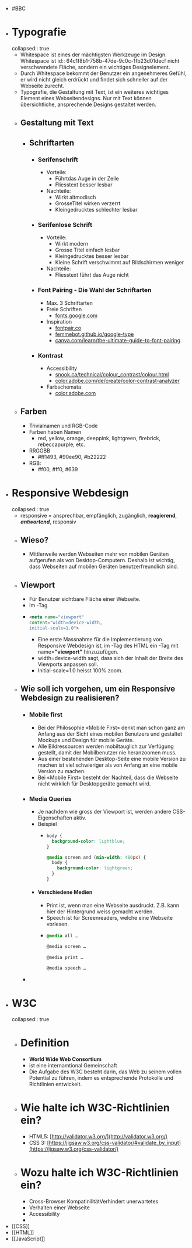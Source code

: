 - #BBC
- # Typografie
  collapsed:: true
	- Whitespace ist eines der mächtigsten Werkzeuge im Design. Whitespace ist
	  id:: 64c1f8b1-758b-47de-9c0c-1fb23d01decf
	  nicht verschwendete Fläche, sondern ein wichtiges Designelement.
	- Durch Whitespace bekommt der Benutzer ein angenehmeres Gefühl, er wird nicht gleich erdrückt und findet sich schneller auf der Webseite zurecht.
	- Typografie, die Gestaltung mit Text, ist ein weiteres wichtiges Element eines
	  Webseitendesigns. Nur mit Text können übersichtliche, ansprechende Designs
	  gestaltet werden.
	- ## Gestaltung mit Text
		- ## Schriftarten
			- ### Serifenschrift
				- Vorteile:
					- Führtdas Auge in der Zeile
					- Fliesstext besser lesbar
				- Nachteile:
					- Wirkt altmodisch
					- GrosseTitel wirken verzerrt
					- Kleingedrucktes schlechter lesbar
			- ### Serifenlose Schrift
				- Vorteile:
					- Wirkt modern
					- Grosse Titel einfach lesbar
					- Kleingedrucktes besser lesbar
					- Kleine Schrift verschwimmt auf Bildschirmen weniger
				- Nachteile:
					- Fliesstext führt das Auge nicht
			- ### Font Pairing - Die Wahl der Schriftarten
				- Max. 3 Schriftarten
				- Freie Schriften
					- [fonts.google.com](https://fonts.google.com/)
				- Inspiration[](https://fonts.google.com/)
					- [fontpair.co](http://fontpair.co/)
					- [femmebot.github.io/](https://femmebot.github.io/google-type/)[google](https://femmebot.github.io/google-type/)[-type](https://femmebot.github.io/google-type/)
					- [canva.com/](https://www.canva.com/learn/the-ultimate-guide-to-font-pairing/)[learn](https://www.canva.com/learn/the-ultimate-guide-to-font-pairing/)[/](https://www.canva.com/learn/the-ultimate-guide-to-font-pairing/)[the](https://www.canva.com/learn/the-ultimate-guide-to-font-pairing/)[-ultimate-](https://www.canva.com/learn/the-ultimate-guide-to-font-pairing/)[guide](https://www.canva.com/learn/the-ultimate-guide-to-font-pairing/)[-](https://www.canva.com/learn/the-ultimate-guide-to-font-pairing/)[to](https://www.canva.com/learn/the-ultimate-guide-to-font-pairing/)[-font-pairing](https://www.canva.com/learn/the-ultimate-guide-to-font-pairing/)
			- ### Kontrast
				- Accessibility
					- [snook.ca/](https://snook.ca/technical/colour_contrast/colour.html)[technical](https://snook.ca/technical/colour_contrast/colour.html)[/](https://snook.ca/technical/colour_contrast/colour.html)[colour_contrast](https://snook.ca/technical/colour_contrast/colour.html)[/colour.html](https://snook.ca/technical/colour_contrast/colour.html)
					- [color.adobe.com/de/](https://color.adobe.com/de/create/color-contrast-analyzer)[create](https://color.adobe.com/de/create/color-contrast-analyzer)[/color-](https://color.adobe.com/de/create/color-contrast-analyzer)[contrast](https://color.adobe.com/de/create/color-contrast-analyzer)[-](https://color.adobe.com/de/create/color-contrast-analyzer)[analyzer](https://color.adobe.com/de/create/color-contrast-analyzer)
				- Farbschemata
					- [color.adobe.com](https://color.adobe.com/)
	- ## Farben
		- Trivialnamen und RGB-Code
		- Farben haben Namen
			- red, yellow, orange, deeppink, lightgreen, firebrick, rebeccapurple, etc.
		- RRGGBB
			- #ff1493, #90ee90, #b22222
		- RGB:
			- #f00, #ff0, #639
- # Responsive Webdesign
  collapsed:: true
	- responsive = ansprechbar, empfänglich, zugänglich, **reagierend**, ***antwortend***, responsiv
	- ## Wieso?
		- Mittlerweile werden Webseiten mehr von mobilen Geräten aufgerufen als von Desktop-Computern. Deshalb ist wichtig, dass Webseiten auf mobilen Geräten benutzerfreundlich sind.
	- ## Viewport
		- Für Benutzer sichtbare Fläche einer Webseite.
		- Im <head>-Tag
		- ```html
		  <meta name="viewport"
		  content="width=device-width, 
		  initial-scale=1.0">
		  ```
			- Eine erste Massnahme für die Implementierung von Responsive Webdesign ist, im <head>-Tag des HTML ein <meta>-Tag mit name=**"**viewport**"** hinzuzufügen.
			- width=device-width sagt, dass sich der Inhalt der Breite des Viewports anpassen soll.
			- Initial-scale=1.0 heisst 100% zoom.
	- ## Wie soll ich vorgehen, um ein Responsive Webdesign zu realisieren?
		- ### Mobile first
			- Bei der Philosophie «Mobile First» denkt man schon ganz am Anfang aus der Sicht eines
			  mobilen Benutzers und gestaltet Mockups und Design für mobile Geräte.
			- Alle Bildressourcen werden mobiltauglich zur Verfügung gestellt, damit der Mobilbenutzer nie heranzoomen muss.
			- Aus einer bestehenden Desktop-Seite eine mobile Version zu machen ist viel
			  schwieriger als von Anfang an eine mobile Version zu machen.
			- Bei «Mobile First» besteht der Nachteil, dass die Webseite nicht wirklich für
			  Desktopgeräte gemacht wird.
		- ### Media Queries
			- Je nachdem wie gross der Viewport ist, werden andere CSS-Eigenschaften aktiv.
			- Beispiel
				- ```css
				  body {
				    background-color: lightblue;
				  }
				  
				  @media screen and (min-width: 480px) {
				    body {
				      background-color: lightgreen;
				    }
				  }
				  
				  ```
			- #### Verschiedene Medien
				- Print ist, wenn man eine Webseite ausdruckt. Z.B. kann hier der Hintergrund weiss gemacht werden.
				- Speech ist für Screenreaders, welche eine Webseite vorlesen.
				- ```css
				  @media all …
				  
				  @media screen …
				    
				  @media print …
				    
				  @media speech …
				  
				  ```
		-
- # W3C
  collapsed:: true
	- # Definition
		- **World Wide Web Consortium**
		- ist eine internamtional Gemeinschaft
		- Die Aufgabe des W3C besteht darin, das Web zu seinem vollen Potential zu führen, indem es entsprechende Protokolle und Richtlinien entwickelt.
	- # Wie halte ich W3C-Richtlinien ein?
		- HTML5: [http://validator.w3.org/](http://validator.w3.org/)
		- CSS 3: [https://jigsaw.w3.org/css-validator/#validate_by_input](https://jigsaw.w3.org/css-validator/)
	- # Wozu halte ich W3C-Richtlinien ein?
		- Cross-Browser KompatinilitätVerhindert unerwartetes
		- Verhalten einer Webseite
		- Accessibility
		-
- [[CSS]]
- [[HTML]]
- [[JavaScript]]